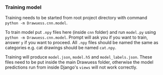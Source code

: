 ### Training model

Training needs to be started from root project directory with command `python -m Drawuess.cnn.model`.

To train model put `.npy` files here (inside `cnn` folder) and run `model.py` using `python -m Drawuess.cnn.model`. 
Prompt will ask you if you want to train, answer `y` if you want to proceed.
All `.npy` files should be named the same as categories e.g. cat drawings should be named `cat.npy`.

Training will produce `model.json`, `model.h5` and `model_labels.json`. These files need to be put inside the main Drawuess folder, 
otherwise the model predictions run from inside Django's `views` will not work correctly.